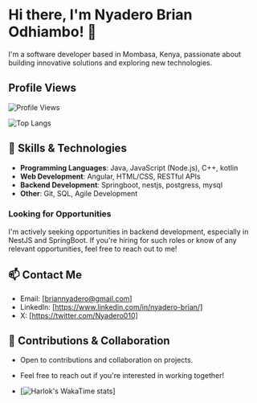 # Hi there, I'm Nyadero Brian Odhiambo! 👋
I'm a software developer based in Mombasa, Kenya, passionate about building innovative solutions and exploring new technologies.

## Profile Views
![Profile Views](https://komarev.com/ghpvc/?username=nyadero)

![Top Langs](https://github-readme-stats.vercel.app/api/top-langs/?username=nyadero&layout=donut-vertical)


## 🔧 Skills & Technologies

- **Programming Languages**: Java, JavaScript (Node.js), C++, kotlin
- **Web Development**: Angular, HTML/CSS, RESTful APIs
- **Backend Development**: Springboot, nestjs, postgress, mysql
- **Other**: Git, SQL, Agile Development

### Looking for Opportunities
I'm actively seeking opportunities in backend development, especially in NestJS and SpringBoot. If you're hiring for such roles or know of any relevant opportunities, feel free to reach out to me!

## 📫 Contact Me

- Email: [briannyadero@gmail.com]
- LinkedIn: [https://www.linkedin.com/in/nyadero-brian/]
- X: [https://twitter.com/Nyadero010]

## 🤝 Contributions & Collaboration

- Open to contributions and collaboration on projects.
- Feel free to reach out if you're interested in working together!

- [![Harlok's WakaTime stats](https://github-readme-stats.vercel.app/api/wakatime?username=Nyadero010)]

